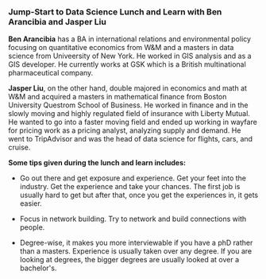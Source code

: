 ### **Jump-Start to Data Science Lunch and Learn with Ben Arancibia and Jasper Liu**

**Ben Arancibia** has a BA in international relations and environmental policy focusing on quantitative economics from W&M and a masters in data science from Univeersity of New York. He worked in GIS analysis and as a GIS developer. He currently works at GSK which is a British multinational pharmaceutical company.

**Jasper Liu**, on the other hand, double majored in economics and math at W&M and acquired a masters in mathematical finance from Boston University Questrom School of Business. He worked in finance and in the slowly moving and highly regulated field of insurance with Liberty Mutual. He wanted to go into a faster moving field and ended up working in wayfare for pricing work as a pricing analyst, analyzing supply and demand. He went to TripAdvisor  and was the head of data science for flights, cars, and cruise.

**Some tips given during the lunch and learn includes:**

- Go out there and get exposure and experience. Get your feet into the industry. Get the experience and take your chances. The first job is usually hard to get but after that, once you get the experiences in, it gets easier.

- Focus in network building. Try to network and build connections with people.

- Degree-wise, it makes you more interviewable if you have a phD rather than a masters. Experience is usually taken over any degree. If you are looking at degrees, the bigger degrees are usually looked at over a bachelor's.
